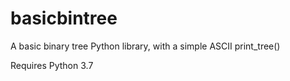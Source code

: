 # basicbintree
A basic binary tree Python library, with a simple ASCII print_tree()

Requires Python 3.7
